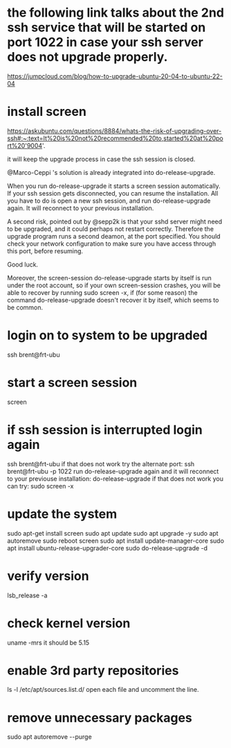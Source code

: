 # the following link talks about the 2nd ssh service that will be started on port 1022 in case your ssh server does not upgrade properly.
https://jumpcloud.com/blog/how-to-upgrade-ubuntu-20-04-to-ubuntu-22-04

# install screen
https://askubuntu.com/questions/8884/whats-the-risk-of-upgrading-over-ssh#:~:text=It%20is%20not%20recommended%20to,started%20at%20port%20'9004'.

it will keep the upgrade process in case the ssh session is closed. 

@Marco-Ceppi 's solution is already integrated into do-release-upgrade.

When you run do-release-upgrade it starts a screen session automatically. If your ssh session gets disconnected, you can resume the installation. All you have to do is open a new ssh session, and run do-release-upgrade again. It will reconnect to your previous installation.

A second risk, pointed out by @sepp2k is that your sshd server might need to be upgraded, and it could perhaps not restart correctly. Therefore the upgrade program runs a second deamon, at the port specified. You should check your network configuration to make sure you have access through this port, before resuming.

Good luck.

Moreover, the screen-session do-release-upgrade starts by itself is run under the root account, so if your own screen-session crashes, you will be able to recover by running sudo screen -x, if (for some reason) the command do-release-upgrade doesn't recover it by itself, which seems to be common.

# login on to system to be upgraded
ssh brent@frt-ubu
# start a screen session
screen
# if ssh session is interrupted login again
ssh brent@frt-ubu
if that does not work try the alternate port: ssh brent@frt-ubu -p 1022
run do-release-upgrade again and it will reconnect to your previouse installation: do-release-upgrade
if that does not work you can try: sudo screen -x
# update the system
sudo apt-get install screen
sudo apt update
sudo apt upgrade -y
sudo apt autoremove
sudo reboot
screen
sudo apt install update-manager-core
sudo apt install ubuntu-release-upgrader-core
sudo do-release-upgrade -d
# verify version
lsb_release -a
# check kernel version
uname -mrs
it should be 5.15
# enable 3rd party repositories
ls -l /etc/apt/sources.list.d/
open each file and uncomment the line.
# remove unnecessary packages
sudo apt autoremove --purge


